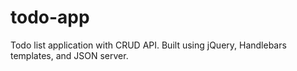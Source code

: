 # todo-app

Todo list application with CRUD API.  Built using jQuery, Handlebars templates, and JSON server.
